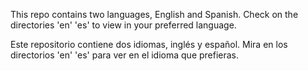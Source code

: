This repo contains two languages, English and Spanish.
Check on the directories 'en' 'es' to view in your preferred language.

Este repositorio contiene dos idiomas, inglés y español.
Mira en los directorios 'en' 'es' para ver en el idioma que prefieras.

